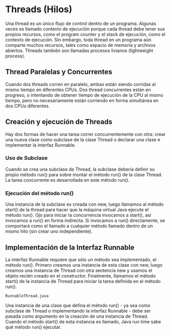 # Threads (Hilos)

Una thread es un único flujo de control dentro de un programa. Algunas veces es llamado contexto de ejecución porque cada thread debe tener sus propios recursos, como el program counter y el stack de ejecución, como el contexto de ejecución. Sin embargo, toda thread en un programa aún comparte muchos recursos, tales como espacio de memoria  y archivos abiertos. Threads también son llamadas procesos livianos (lightweight process).

## Thread Paralelas y Concurrentes

Cuando dos threads corren en paralelo, ambas están siendo corridas al mismo tiempo en diferentes CPUs. Dos thread concurrentes están en progreso, o intentando de obtener tiempo de ejecución de la CPU al mismo tiempo, pero no necesariamente están corriendo en forma simultánea en dos CPUs diferentes.

## Creación y ejecución de Threads

Hay dos formas de hacer una tarea correr concurrentemente con otra: crear una nueva clase como subclase de la clase Thread o declarar una clase e implementar la interfaz Runnable.

### Uso de Subclase

Cuando se crea una subclase de Thread, la subclase debería definir su propio método run() para sobre montar el método run() de la  clase Thread. La tarea concurrente es desarrollada en este método run().

### Ejecución del método run()

Una instancia de la subclase es creada con new, luego llamamos al método start() de la thread para hacer que la máquina virtual Java ejecute el método run(). Ojo para iniciar la concurrencia invocamos a start(), así invocamos a run() en forma indirecta. Si invocamos a run() directamente, se comportará como el llamado a cualquier método llamado dentro de un mismo hilo (sin crear uno independiente).

## Implementación de la Interfaz Runnable

La interfaz Runnable requiere que sólo un método sea implementado, el método run(). Primero creamos una instancia de esta clase con new, luego creamos una instancia de Thread con otra sentencia new y usamos el objeto recién creado en el constructor. Finalmente, llamamos el método start() de la instancia de Thread para iniciar la tarea definida en el método run().

    RunnableThread.java

Una instancia de una clase que defina el método run() - ya sea como subclase de Thread o implementando la interfaz Runnable - debe ser pasada como argumento en la creación de una instancia de Thread. Cuando el método start() de esta instancia es llamado, Java run  time sabe qué método run() ejecutar.
